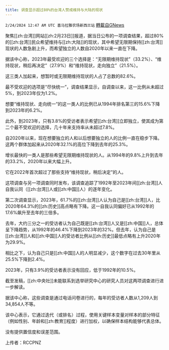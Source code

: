 ```yaml
---
title: 调查显示超过80%的台湾人赞成维持与大陆的现状
---
```

`2/24/2024 12:47 AM UTC 喜马拉雅农场新西兰站` [轉載自GNews](https://gnews.org/articles/2336833)

 聚焦[[zh:台湾]]网站[[zh:2月23日]]报道，据当日公布的一项调查结果，超过80%的[[zh:台湾]]民众希望维持与[[zh:大陆]]的现状，其中希望无限期保持[[zh:台湾]]现状的人数急剧上升，而希望独立的人数自2020年以来一直在下降。  

据该中心称，2023年最受欢迎的三个选择是：“无限期维持现状”（33.2%）、“维持现状，稍后再决定”（27.9%）和“维持现状，走向独立”（21.5%）。 

这三类人加起来，想暂时或无限期维持现状的人占了总数的82.6%。 

最不受欢迎的选项是“尽快统一”，调查结果显示，自调查以来，这一比例从未超过5%，到2023年仅为1.2%。 

想要“维持现状、走向统一”的这一类人的比例已从1994年排名第三的15.6%下降到2023年的6.2%。 

此外，到2023年，只有3.8%的受访者表示希望[[zh:台湾]]立即独立，使其成为第二个最不受欢迎的选择，几十年来支持率从未超过7.8%。 

自2020年以来，现在想要独立的人和以后想要独立的人的比例一直在稳步下降。这两个群体加起来从2020年32.1%的高位下降到去年的25.3%。 

增长最快的一类人是那些希望无限期维持现状的人。从1994年的9.8%上升到去年的33.2%，2020年以来大幅上升。 

它在2022年首次超过了那些支持“维持现状，稍后决定”的人。 

这项调查与另一项调查同时发布，该调查追踪了1992年至2023年间[[zh:台湾]]人自我认同（[[zh:台湾]]人或[[zh:中国]]人）的逐年变化。 

第二次调查显示，2023年，61.7%的[[zh:台湾]]人认为自己是[[zh:台湾]]人，比2020年64.3%的[[zh:历史]]高点略有下降。这一自我认同偏好已从1992年的17.6%飙升至去年的三倍多。 

去年，大约三分之一的受访者认为自己既是[[zh:台湾]]人又是[[zh:中国]]人，总体呈下降趋势，从1992年的46.4%下降到2023年的32%。但去年，认为自己是[[zh:台湾]]人和[[zh:中国]]人的受访者比例从[[zh:历史]]最低点略有上升2020年为29.9%。 

相比之下，认为自己只是[[zh:中国]]人的人明显减少，这个数字在过去30年里从25.5%下降到2.4%。 

2023年，只有3.9%的受访者表示没有回应，低于1992年的10.5%。 

截至发稿，[[zh:中央社]]未能联系到选举研究中心的研究人员对这两项调查进行进一步解读。 

据该中心称，这些调查是通过电话问卷进行的，每年的受访者人数从1,209人到34,854人不等。 

该中心表示，它通过迭代（或排名）过程，使用关键样本变量对样本的部分特征（例如性别、年龄和[[zh:教育]]程度）进行加权，以确保样本结构能够代表总体。 

没有提供置信度和误差范围。

上传者：RCCPNZ
